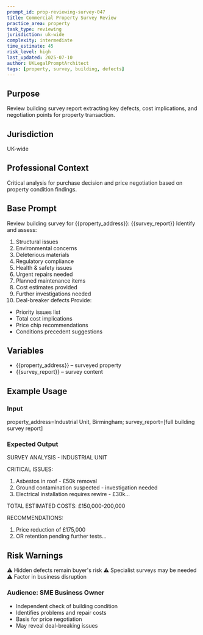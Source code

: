 ```yaml
---
prompt_id: prop-reviewing-survey-047
title: Commercial Property Survey Review
practice_area: property
task_type: reviewing
jurisdiction: uk-wide
complexity: intermediate
time_estimate: 45
risk_level: high
last_updated: 2025-07-10
author: UKLegalPromptArchitect
tags: [property, survey, building, defects]
---
```


## Purpose
Review building survey report extracting key defects, cost implications, and negotiation points for property transaction.

## Jurisdiction
UK-wide

## Professional Context
Critical analysis for purchase decision and price negotiation based on property condition findings.

## Base Prompt
Review building survey for {{property_address}}:
{{survey_report}}
Identify and assess:
1. Structural issues
2. Environmental concerns
3. Deleterious materials
4. Regulatory compliance
5. Health & safety issues
6. Urgent repairs needed
7. Planned maintenance items
8. Cost estimates provided
9. Further investigations needed
10. Deal-breaker defects
Provide:
- Priority issues list
- Total cost implications
- Price chip recommendations
- Conditions precedent suggestions

## Variables
- {{property_address}} – surveyed property
- {{survey_report}} – survey content

## Example Usage
### Input
property_address=Industrial Unit, Birmingham; survey_report=[full building survey report]

### Expected Output
SURVEY ANALYSIS - INDUSTRIAL UNIT

CRITICAL ISSUES:
1. Asbestos in roof - £50k removal
2. Ground contamination suspected - investigation needed
3. Electrical installation requires rewire - £30k...

TOTAL ESTIMATED COSTS: £150,000-200,000

RECOMMENDATIONS:
1. Price reduction of £175,000
2. OR retention pending further tests...

## Risk Warnings
⚠️ Hidden defects remain buyer's risk
⚠️ Specialist surveys may be needed
⚠️ Factor in business disruption

### Audience: SME Business Owner
- Independent check of building condition
- Identifies problems and repair costs
- Basis for price negotiation
- May reveal deal-breaking issues
